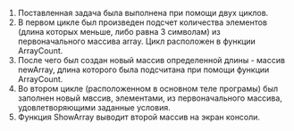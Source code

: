 1. Поставленная задача была выполнена при помощи двух циклов.
2. В первом цикле был произведен подсчет количества элементов (длина которых меньше, либо равна 3 символам) из первоначального массива array. Цикл расположен в функции ArrayCount.
3. После чего был создан новый массив определенной длины - массив newArray, длина которого была подсчитана при помощи функции ArrayCount.
4. Во втором цикле (расположенном в основном теле програмы) был заполнен новый мвссив, элементами, из первоначального массива, удовлетворяющими заданные условия.
5. Функция ShowArray выводит второй массив на экран консоли.
